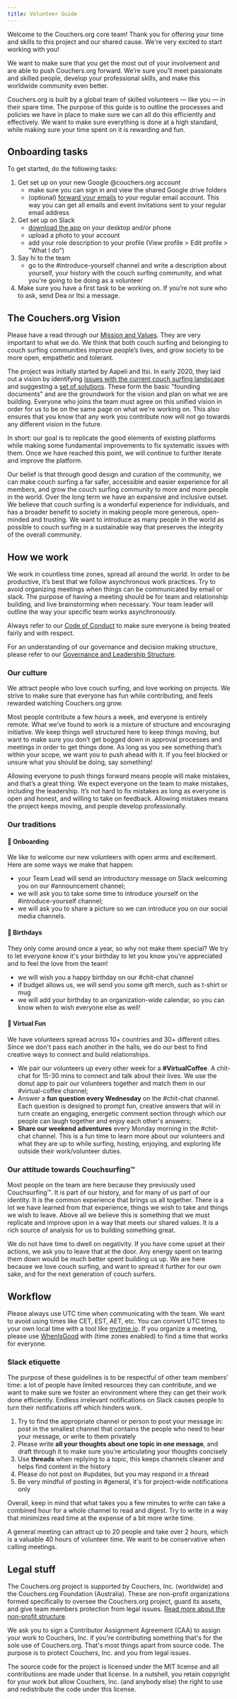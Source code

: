 ```yaml
---
title: Volunteer Guide
---
```


Welcome to the Couchers.org core team! Thank you for offering your time and skills to this project and our shared cause. We're very excited to start working with you!

We want to make sure that you get the most out of your involvement and are able to push Couchers.org forward. We’re sure you’ll meet passionate and skilled people, develop your professional skills, and make this worldwide community even better.

Couchers.org is built by a global team of skilled volunteers — like you — in their spare time. The purpose of this guide is to outline the processes and policies we have in place to make sure we can all do this efficiently and effectively. We want to make sure everything is done at a high standard, while making sure your time spent on it is rewarding and fun.

## Onboarding tasks

To get started, do the following tasks:

1. Get set up on your new Google @couchers.org account
    - make sure you can sign in and view the shared Google drive folders
    - (optional) [forward your emails](https://support.google.com/mail/answer/10957?hl=en#zippy=) to your regular email account. This way you can get all emails and event invitations sent to your regular email address
2. Get set up on Slack
    - [download the app](https://slack.com/downloads) on your desktop and/or phone
    - upload a photo to your account
    - add your role description to your profile (View profile > Edit profile > "What I do")
3. Say hi to the team
    - go to the #introduce-yourself channel and write a description about yourself, your history with the couch surfing community, and what you're going to be doing as a volunteer
4. Make sure you have a first task to be working on. If you’re not sure who to ask, send Dea or Itsi a message.

## The Couchers.org Vision

Please have a read through our [Mission and Values](/mission). They are very important to what we do. We think that both couch surfing and belonging to couch surfing communities improve people’s lives, and grow society to be more open, empathetic and tolerant. 

The project was initially started by Aapeli and Itsi. In early 2020, they laid out a vision by identifying [issues with the current couch surfing landscape](/issues) and suggesting a [set of solutions](/plan). These form the basic "founding documents" and are the groundwork for the vision and plan on what we are building. Everyone who joins the team must agree on this unified vision in order for us to be on the same page on what we're working on. This also ensures that you know that any work you contribute now will not go towards any different vision in the future.

In short: our goal is to replicate the good elements of existing platforms while making some fundamental improvements to fix systematic issues with them. Once we have reached this point, we will continue to further iterate and improve the platform. 

Our belief is that through good design and curation of the community, we can make couch surfing a far safer, accessible and easier experience for all members, and grow the couch surfing community to more and more people in the world. Over the long term we have an expansive and inclusive outset. We believe that couch surfing is a wonderful experience for individuals, and has a broader benefit to society in making people more generous, open-minded and trusting. We want to introduce as many people in the world as possible to couch surfing in a sustainable way that preserves the integrity of the overall community.

## How we work

We work in countless time zones, spread all around the world. In order to be productive, it’s best that we follow asynchronous work practices. Try to avoid organizing meetings when things can be communicated by email or slack. The purpose of having a meeting should be for team and relationship building, and live brainstorming when necessary. Your team leader will outline the way your specific team works asynchronously.

Always refer to our [Code of Conduct](/documents/code-of-conduct) to make sure everyone is being treated fairly and with respect.

For an understanding of our governance and decision making structure, please refer to our [Governance and Leadership Structure](/documents/governance).

### Our culture

We attract people who love couch surfing, and love working on projects. We strive to make sure that everyone has fun while contributing, and feels rewarded watching Couchers.org grow.

Most people contribute a few hours a week, and everyone is entirely remote. What we’ve found to work is a mixture of structure and encouraging initiative. We keep things well structured here to keep things moving, but want to make sure you don’t get bogged down in approval processes and meetings in order to get things done. As long as you see something that’s within your scope, we want you to push ahead with it. If you feel blocked or unsure what you should be doing, say something!

Allowing everyone to push things forward means people will make mistakes, and that’s a great thing. We expect everyone on the team to make mistakes, including the leadership. It’s not hard to fix mistakes as long as everyone is open and honest, and willing to take on feedback. Allowing mistakes means the project keeps moving, and people develop professionally.

### Our traditions

#### 👋 Onboarding

We like to welcome our new volunteers with open arms and excitement. Here are some ways we make that happen:

- your Team Lead will send an introductory message on Slack welcoming you on our #announcement channel;
- we will ask you to take some time to introduce yourself on the #introduce-yourself channel;
- we will ask you to share a picture so we can introduce you on our social media channels.

#### 🍰 Birthdays

They only come around once a year, so why not make them special? We try to let everyone know it's your birthday to let you know you're appreciated and to feel the love from the team!

- we will wish you a happy birthday on our #chit-chat channel
- if budget allows us, we will send you some gift merch, such as t-shirt or mug
- we will add your birthday to an organization-wide calendar, so you can know when to wish everyone else as well!

#### 🎈 Virtual Fun

We have volunteers spread across 10+ countries and 30+ different cities. Since we don't pass each another in the halls, we do our best to find creative ways to connect and build relationships.

- We pair our volunteers up every other week for a **#VirtualCoffee**. A chit-chat for 15-30 mins to connect and talk about their lives. We use the donut app to pair our volunteers together and match them in our #virtual-coffee channel;
- Answer a **fun question every Wednesday** on the #chit-chat channel. Each question is designed to prompt fun, creative answers that will in turn create an engaging, energetic comment section through which our people can laugh together and enjoy each other's answers;
- **Share our weekend adventures** every Monday morning in the #chit-chat channel. This is a fun time to learn more about our volunteers and what they are up to while surfing, hosting, enjoying, and exploring life outside their work/volunteer duties.

### Our attitude towards Couchsurfing™

Most people on the team are here because they previously used Couchsurfing™. It is part of our history, and for many of us part of our identity. It is the common experience that brings us all together. There is a lot we have learned from that experience, things we wish to take and things we wish to leave. Above all we believe this is something that we must replicate and improve upon in a way that meets our shared values. It is a rich source of analysis for us to building something great.

We do not have time to dwell on negativity. If you have come upset at their actions, we ask you to leave that at the door. Any energy spent on tearing them down would be much better spent building us up. We are here because we love couch surfing, and want to spread it further for our own sake, and for the next generation of couch surfers.

## Workflow

Please always use UTC time when communicating with the team. We want to avoid using times like CET, EST, AET, etc. You can convert UTC times to your own local time with a tool like [mytime.io](https://mytime.io/). If you organize a meeting, please use [WhenIsGood](http://whenisgood.net/) with (time zones enabled) to find a time that works for everyone.

### Slack etiquette

The purpose of these guidelines is to be respectful of other team members' time: a lot of people have limited resources they can contribute, and we want to make sure we foster an environment where they can get their work done efficiently. Endless irrelevant notifications on Slack causes people to turn their notifications off which hinders work.

1. Try to find the appropriate channel or person to post your message in: post in the smallest channel that contains the people who need to hear your message, or write to them privately
2. Please write **all your thoughts about one topic in one message**, and draft through it to make sure you're articulating your thoughts concisely
3. Use **threads** when replying to a topic, this keeps channels cleaner and helps find content in the history
4. Please do not post on #updates, but you may respond in a thread
5. Be very mindful of posting in #general, it's for project-wide notifications only

Overall, keep in mind that what takes you a few minutes to write can take a combined hour for a whole channel to read and digest. Try to write in a way that minimizes read time at the expense of a bit more write time.

A general meeting can attract up to 20 people and take over 2 hours, which is a valuable 40 hours of volunteer time. We want to be conservative when calling meetings.

## Legal stuff

The Couchers.org project is supported by Couchers, Inc. (worldwide) and the Couchers.org Foundation (Australia). These are non-profit organizations formed specifically to oversee the Couchers.org project, guard its assets, and give team members protection from legal issues. [Read more about the non-profit structure](/foundation).

We ask you to sign a Contributor Assignment Agreement (CAA) to assign your work to Couchers, Inc. if you're contributing something that's for the sole use of Couchers.org. That's most things apart from source code. The purpose is to protect Couchers, Inc. and you from legal issues.

The source code for the project is licensed under the MIT license and all contributions are made under that license. In a nutshell, you retain copyright for your work but allow Couchers, Inc. (and anybody else) the right to use and redistribute the code under this license.
